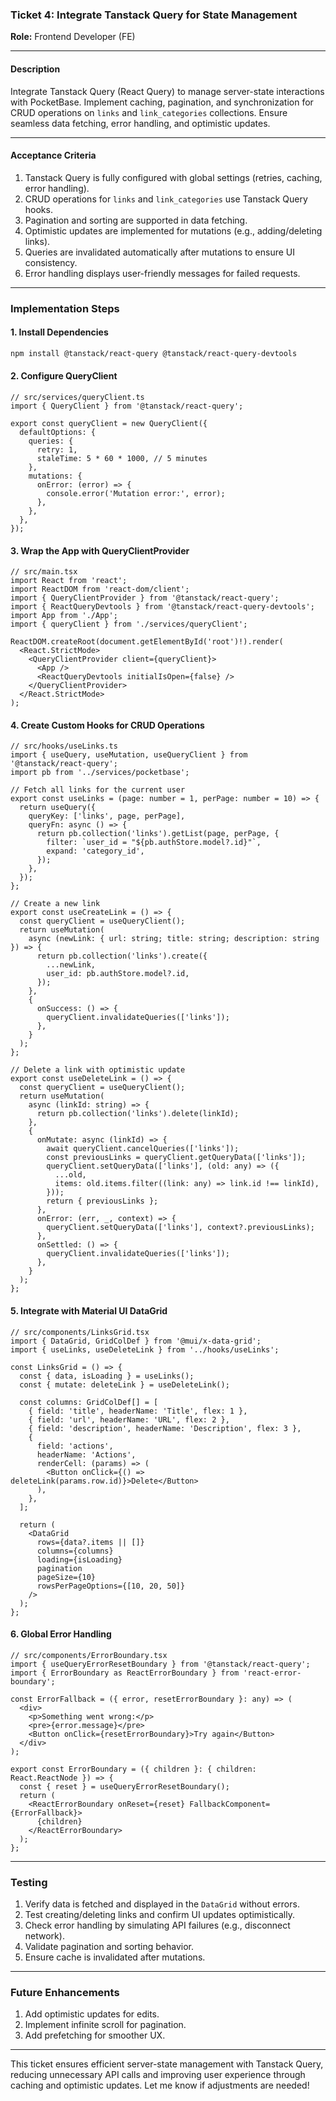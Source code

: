 ### **Ticket 4: Integrate Tanstack Query for State Management**  
**Role:** Frontend Developer (FE)  

---

#### **Description**  
Integrate Tanstack Query (React Query) to manage server-state interactions with PocketBase. Implement caching, pagination, and synchronization for CRUD operations on `links` and `link_categories` collections. Ensure seamless data fetching, error handling, and optimistic updates.  

---

#### **Acceptance Criteria**  
1. Tanstack Query is fully configured with global settings (retries, caching, error handling).  
2. CRUD operations for `links` and `link_categories` use Tanstack Query hooks.  
3. Pagination and sorting are supported in data fetching.  
4. Optimistic updates are implemented for mutations (e.g., adding/deleting links).  
5. Queries are invalidated automatically after mutations to ensure UI consistency.  
6. Error handling displays user-friendly messages for failed requests.  

---

### **Implementation Steps**  

#### **1. Install Dependencies**  
```bash
npm install @tanstack/react-query @tanstack/react-query-devtools
```

#### **2. Configure QueryClient**  
```tsx
// src/services/queryClient.ts
import { QueryClient } from '@tanstack/react-query';

export const queryClient = new QueryClient({
  defaultOptions: {
    queries: {
      retry: 1,
      staleTime: 5 * 60 * 1000, // 5 minutes
    },
    mutations: {
      onError: (error) => {
        console.error('Mutation error:', error);
      },
    },
  },
});
```

#### **3. Wrap the App with QueryClientProvider**  
```tsx
// src/main.tsx
import React from 'react';
import ReactDOM from 'react-dom/client';
import { QueryClientProvider } from '@tanstack/react-query';
import { ReactQueryDevtools } from '@tanstack/react-query-devtools';
import App from './App';
import { queryClient } from './services/queryClient';

ReactDOM.createRoot(document.getElementById('root')!).render(
  <React.StrictMode>
    <QueryClientProvider client={queryClient}>
      <App />
      <ReactQueryDevtools initialIsOpen={false} />
    </QueryClientProvider>
  </React.StrictMode>
);
```

#### **4. Create Custom Hooks for CRUD Operations**  
```tsx
// src/hooks/useLinks.ts
import { useQuery, useMutation, useQueryClient } from '@tanstack/react-query';
import pb from '../services/pocketbase';

// Fetch all links for the current user
export const useLinks = (page: number = 1, perPage: number = 10) => {
  return useQuery({
    queryKey: ['links', page, perPage],
    queryFn: async () => {
      return pb.collection('links').getList(page, perPage, {
        filter: `user_id = "${pb.authStore.model?.id}"`,
        expand: 'category_id',
      });
    },
  });
};

// Create a new link
export const useCreateLink = () => {
  const queryClient = useQueryClient();
  return useMutation(
    async (newLink: { url: string; title: string; description: string }) => {
      return pb.collection('links').create({
        ...newLink,
        user_id: pb.authStore.model?.id,
      });
    },
    {
      onSuccess: () => {
        queryClient.invalidateQueries(['links']);
      },
    }
  );
};

// Delete a link with optimistic update
export const useDeleteLink = () => {
  const queryClient = useQueryClient();
  return useMutation(
    async (linkId: string) => {
      return pb.collection('links').delete(linkId);
    },
    {
      onMutate: async (linkId) => {
        await queryClient.cancelQueries(['links']);
        const previousLinks = queryClient.getQueryData(['links']);
        queryClient.setQueryData(['links'], (old: any) => ({
          ...old,
          items: old.items.filter((link: any) => link.id !== linkId),
        }));
        return { previousLinks };
      },
      onError: (err, _, context) => {
        queryClient.setQueryData(['links'], context?.previousLinks);
      },
      onSettled: () => {
        queryClient.invalidateQueries(['links']);
      },
    }
  );
};
```

#### **5. Integrate with Material UI DataGrid**  
```tsx
// src/components/LinksGrid.tsx
import { DataGrid, GridColDef } from '@mui/x-data-grid';
import { useLinks, useDeleteLink } from '../hooks/useLinks';

const LinksGrid = () => {
  const { data, isLoading } = useLinks();
  const { mutate: deleteLink } = useDeleteLink();

  const columns: GridColDef[] = [
    { field: 'title', headerName: 'Title', flex: 1 },
    { field: 'url', headerName: 'URL', flex: 2 },
    { field: 'description', headerName: 'Description', flex: 3 },
    {
      field: 'actions',
      headerName: 'Actions',
      renderCell: (params) => (
        <Button onClick={() => deleteLink(params.row.id)}>Delete</Button>
      ),
    },
  ];

  return (
    <DataGrid
      rows={data?.items || []}
      columns={columns}
      loading={isLoading}
      pagination
      pageSize={10}
      rowsPerPageOptions={[10, 20, 50]}
    />
  );
};
```

#### **6. Global Error Handling**  
```tsx
// src/components/ErrorBoundary.tsx
import { useQueryErrorResetBoundary } from '@tanstack/react-query';
import { ErrorBoundary as ReactErrorBoundary } from 'react-error-boundary';

const ErrorFallback = ({ error, resetErrorBoundary }: any) => (
  <div>
    <p>Something went wrong:</p>
    <pre>{error.message}</pre>
    <Button onClick={resetErrorBoundary}>Try again</Button>
  </div>
);

export const ErrorBoundary = ({ children }: { children: React.ReactNode }) => {
  const { reset } = useQueryErrorResetBoundary();
  return (
    <ReactErrorBoundary onReset={reset} FallbackComponent={ErrorFallback}>
      {children}
    </ReactErrorBoundary>
  );
};
```

---

### **Testing**  
1. Verify data is fetched and displayed in the `DataGrid` without errors.  
2. Test creating/deleting links and confirm UI updates optimistically.  
3. Check error handling by simulating API failures (e.g., disconnect network).  
4. Validate pagination and sorting behavior.  
5. Ensure cache is invalidated after mutations.  

---

### **Future Enhancements**  
1. Add optimistic updates for edits.  
2. Implement infinite scroll for pagination.  
3. Add prefetching for smoother UX.  

---

This ticket ensures efficient server-state management with Tanstack Query, reducing unnecessary API calls and improving user experience through caching and optimistic updates. Let me know if adjustments are needed!
